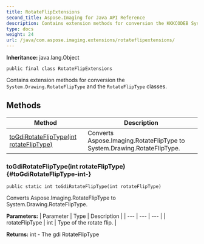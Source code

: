 ```yaml
---
title: RotateFlipExtensions
second_title: Aspose.Imaging for Java API Reference
description: Contains extension methods for conversion the KKKCODEB System.Drawing.RotateFlipTypeKKKCODEE and the KKKCODEB RotateFlipTypeKKKCODEE classes.
type: docs
weight: 24
url: /java/com.aspose.imaging.extensions/rotateflipextensions/
---
```

**Inheritance:**
java.lang.Object
```
public final class RotateFlipExtensions
```

Contains extension methods for conversion the `System.Drawing.RotateFlipType` and the `RotateFlipType` classes.
## Methods

| Method | Description |
| --- | --- |
| [toGdiRotateFlipType(int rotateFlipType)](#toGdiRotateFlipType-int-) | Converts Aspose.Imaging.RotateFlipType to System.Drawing.RotateFlipType. |
### toGdiRotateFlipType(int rotateFlipType) {#toGdiRotateFlipType-int-}
```
public static int toGdiRotateFlipType(int rotateFlipType)
```


Converts Aspose.Imaging.RotateFlipType to System.Drawing.RotateFlipType.

**Parameters:**
| Parameter | Type | Description |
| --- | --- | --- |
| rotateFlipType | int | Type of the rotate flip. |

**Returns:**
int - The gdi RotateFlipType
